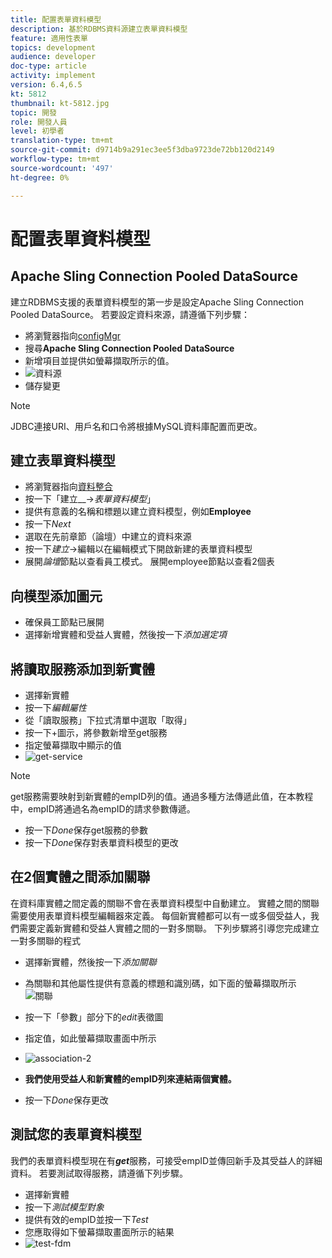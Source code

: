 ```yaml
---
title: 配置表單資料模型
description: 基於RDBMS資料源建立表單資料模型
feature: 適用性表單
topics: development
audience: developer
doc-type: article
activity: implement
version: 6.4,6.5
kt: 5812
thumbnail: kt-5812.jpg
topic: 開發
role: 開發人員
level: 初學者
translation-type: tm+mt
source-git-commit: d9714b9a291ec3ee5f3dba9723de72bb120d2149
workflow-type: tm+mt
source-wordcount: '497'
ht-degree: 0%

---
```




# 配置表單資料模型

## Apache Sling Connection Pooled DataSource

建立RDBMS支援的表單資料模型的第一步是設定Apache Sling Connection Pooled DataSource。 若要設定資料來源，請遵循下列步驟：

* 將瀏覽器指向[configMgr](http://localhost:4502/system/console/configMgr)
* 搜尋&#x200B;**Apache Sling Connection Pooled DataSource**
* 新增項目並提供如螢幕擷取所示的值。
* ![資料源](assets/data-source.png)
* 儲存變更

>[!NOTE]
>JDBC連接URI、用戶名和口令將根據MySQL資料庫配置而更改。


## 建立表單資料模型

* 將瀏覽器指向[資料整合](http://localhost:4502/aem/forms.html/content/dam/formsanddocuments-fdm)
* 按一下「建立&#x200B;__->_表單資料模型_」
* 提供有意義的名稱和標題以建立資料模型，例如&#x200B;**Employee**
* 按一下&#x200B;_Next_
* 選取在先前章節（論壇）中建立的資料來源
* 按一下&#x200B;_建立_->編輯以在編輯模式下開啟新建的表單資料模型
* 展開&#x200B;_論壇_&#x200B;節點以查看員工模式。 展開employee節點以查看2個表

## 向模型添加圖元

* 確保員工節點已展開
* 選擇新增實體和受益人實體，然後按一下&#x200B;_添加選定項_

## 將讀取服務添加到新實體

* 選擇新實體
* 按一下&#x200B;_編輯屬性_
* 從「讀取服務」下拉式清單中選取「取得」
* 按一下+圖示，將參數新增至get服務
* 指定螢幕擷取中顯示的值
* ![get-service](assets/get-service.png)
>[!NOTE]
> get服務需要映射到新實體的empID列的值。通過多種方法傳遞此值，在本教程中，empID將通過名為empID的請求參數傳遞。
* 按一下&#x200B;_Done_&#x200B;保存get服務的參數
* 按一下&#x200B;_Done_&#x200B;保存對表單資料模型的更改

## 在2個實體之間添加關聯

在資料庫實體之間定義的關聯不會在表單資料模型中自動建立。 實體之間的關聯需要使用表單資料模型編輯器來定義。 每個新實體都可以有一或多個受益人，我們需要定義新實體和受益人實體之間的一對多關聯。
下列步驟將引導您完成建立一對多關聯的程式

* 選擇新實體，然後按一下&#x200B;_添加關聯_
* 為關聯和其他屬性提供有意義的標題和識別碼，如下面的螢幕擷取所示
   ![關聯](assets/association-entities-1.png)

* 按一下「參數」部分下的&#x200B;_edit_&#x200B;表徵圖

* 指定值，如此螢幕擷取畫面中所示
* ![association-2](assets/association-entities.png)
* **我們使用受益人和新實體的empID列來連結兩個實體。**
* 按一下&#x200B;_Done_&#x200B;保存更改

## 測試您的表單資料模型

我們的表單資料模型現在有&#x200B;**_get_**&#x200B;服務，可接受empID並傳回新手及其受益人的詳細資料。 若要測試取得服務，請遵循下列步驟。

* 選擇新實體
* 按一下&#x200B;_測試模型對象_
* 提供有效的empID並按一下&#x200B;_Test_
* 您應取得如下螢幕擷取畫面所示的結果
* ![test-fdm](assets/test-form-data-model.png)
